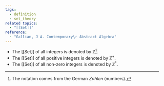 ```yaml
---
tags:
  - definition
  - set_theory
related topics:
  - "[[Set]]"
reference:
  - "Gallian, J A. Contemporary\r Abstract Algebra"
---
```

- The [[Set]] of all integers is denoted by $\mathbb{Z}$[^1].
- The [[Set]] of all positive integers is denoted by $\mathbb{Z}^+$.
- The [[Set]] of all non-zero integers is denoted by $\mathbb{Z}^*$.
[^1]: The notation comes from the German _Zahlen_ (numbers).